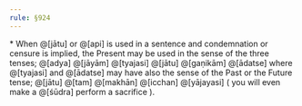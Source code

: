 ```yaml
---
rule: §924
---
```


\* When @[jātu] or @[api] is used in a sentence and condemnation or censure is implied, the Present may be used in the sense of the three tenses; @[adya] @[jāyām] @[tyajasi] @[jātu] @[gaṇikām] @[ādatse] where @[tyajasi] and @[ādatse] may have also the sense of the Past or the Future tense; @[jātu] @[tam] @[makhān] @[icchan] @[yājayasi] ( you will even make a @[śūdra] perform a sacrifice ).